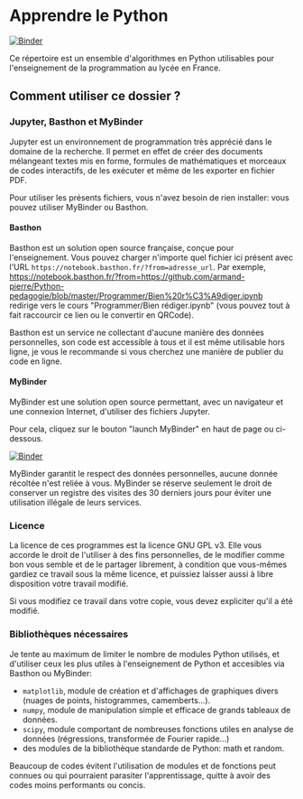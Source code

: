 # Apprendre le Python

[![Binder](https://mybinder.org/badge_logo.svg)](https://mybinder.org/v2/gh/armand-pierre/Python-pedagogie/master)

Ce répertoire est un ensemble d'algorithmes en Python utilisables pour l'enseignement de la programmation au lycée en France.

## Comment utiliser ce dossier ?

### Jupyter, Basthon et MyBinder

Jupyter est un environnement de programmation très apprécié dans le domaine de la recherche. Il permet en effet de créer des documents mélangeant textes mis en forme, formules de mathématiques et morceaux de codes interactifs, de les exécuter et même de les exporter en fichier PDF.

Pour utiliser les présents fichiers, vous n'avez besoin de rien installer: vous pouvez utiliser MyBinder ou Basthon.

#### Basthon

Basthon est un solution open source française, conçue pour l'enseignement. Vous pouvez charger n'importe quel fichier ici présent avec l'URL `https://notebook.basthon.fr/?from=adresse_url`. Par exemple, https://notebook.basthon.fr/?from=https://github.com/armand-pierre/Python-pedagogie/blob/master/Programmer/Bien%20r%C3%A9diger.ipynb redirige vers le cours "Programmer/Bien rédiger.ipynb" (vous pouvez tout à fait raccourcir ce lien ou le convertir en QRCode).

Basthon est un service ne collectant d'aucune manière des données personnelles, son code est accessible à tous et il est même utilisable hors ligne, je vous le recommande si vous cherchez une manière de publier du code en ligne.

#### MyBinder

MyBinder est une solution open source permettant, avec un navigateur et une connexion Internet, d'utiliser des fichiers Jupyter.

Pour cela, cliquez sur le bouton "launch MyBinder" en haut de page ou ci-dessous.

[![Binder](https://mybinder.org/badge_logo.svg)](https://mybinder.org/v2/gh/armand-pierre/Python-pedagogie/master)

MyBinder garantit le respect des données personnelles, aucune donnée récoltée n'est reliée à vous. MyBinder se réserve seulement le droit de conserver un registre des visites des 30 derniers jours pour éviter une utilisation illégale de leurs services.


### Licence

La licence de ces programmes est la licence GNU GPL v3. Elle vous accorde le droit de l'utiliser à des fins personnelles, de le modifier comme bon vous semble et de le partager librement, à condition que vous-mêmes gardiez ce travail sous la même licence, et puissiez laisser aussi à libre disposition votre travail modifié.

Si vous modifiez ce travail dans votre copie, vous devez expliciter qu'il a été modifié.

### Bibliothèques nécessaires

Je tente au maximum de limiter le nombre de modules Python utilisés, et d'utiliser ceux les plus utiles à l'enseignement de Python et accesibles via Basthon ou MyBinder:
- `matplotlib`, module de création et d'affichages de graphiques divers (nuages de points, histogrammes, camemberts...).
- `numpy`, module de manipulation simple et efficace de grands tableaux de données.
- `scipy`, module comportant de nombreuses fonctions utiles en analyse de données (régressions, transformée de Fourier rapide...)
- des modules de la bibliothèque standarde de Python: math et random.

Beaucoup de codes évitent l'utilisation de modules et de fonctions peut connues ou qui pourraient parasiter l'apprentissage, quitte à avoir des codes moins performants ou concis.